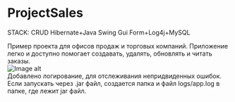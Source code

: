 # ProjectSales
STACK: CRUD Hibernate+Java Swing Gui Form+Log4j+MySQL

Пример проекта для офисов продаж и торговых компаний. Приложение легко и доступно помогает
создавать, удалять, обновлять и читать заказы. 
<br>
![Image alt](https://github.com/pkhramov11/projectsale/raw/master/pic2JPG.JPG)
<br>
Добавлено логирование, для отслеживания непридвиденных ошибок. Если запускать через
.jar файл, создается папка и файл logs/app.log в папке, где лежит jar файл.
